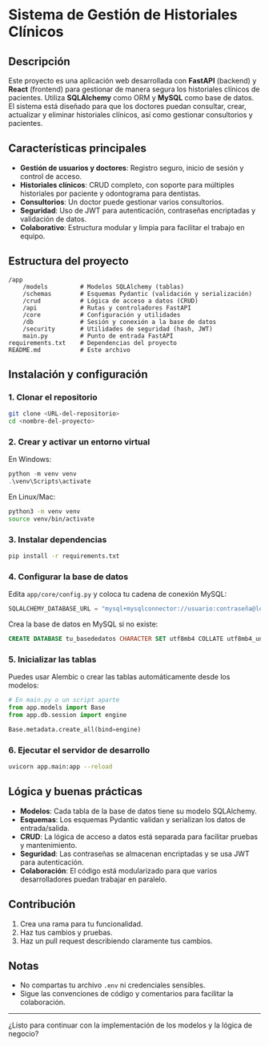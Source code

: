 # Sistema de Gestión de Historiales Clínicos

## Descripción

Este proyecto es una aplicación web desarrollada con **FastAPI** (backend) y **React** (frontend) para gestionar de manera segura los historiales clínicos de pacientes. Utiliza **SQLAlchemy** como ORM y **MySQL** como base de datos. El sistema está diseñado para que los doctores puedan consultar, crear, actualizar y eliminar historiales clínicos, así como gestionar consultorios y pacientes.

## Características principales

- **Gestión de usuarios y doctores**: Registro seguro, inicio de sesión y control de acceso.
- **Historiales clínicos**: CRUD completo, con soporte para múltiples historiales por paciente y odontograma para dentistas.
- **Consultorios**: Un doctor puede gestionar varios consultorios.
- **Seguridad**: Uso de JWT para autenticación, contraseñas encriptadas y validación de datos.
- **Colaborativo**: Estructura modular y limpia para facilitar el trabajo en equipo.

## Estructura del proyecto

```
/app
    /models         # Modelos SQLAlchemy (tablas)
    /schemas        # Esquemas Pydantic (validación y serialización)
    /crud           # Lógica de acceso a datos (CRUD)
    /api            # Rutas y controladores FastAPI
    /core           # Configuración y utilidades
    /db             # Sesión y conexión a la base de datos
    /security       # Utilidades de seguridad (hash, JWT)
    main.py         # Punto de entrada FastAPI
requirements.txt    # Dependencias del proyecto
README.md           # Este archivo
```

## Instalación y configuración

### 1. Clonar el repositorio

```bash
git clone <URL-del-repositorio>
cd <nombre-del-proyecto>
```

### 2. Crear y activar un entorno virtual

En Windows:

```powershell
python -m venv venv
.\venv\Scripts\activate
```

En Linux/Mac:

```bash
python3 -m venv venv
source venv/bin/activate
```

### 3. Instalar dependencias

```bash
pip install -r requirements.txt
```

### 4. Configurar la base de datos

Edita `app/core/config.py` y coloca tu cadena de conexión MySQL:

```python
SQLALCHEMY_DATABASE_URL = "mysql+mysqlconnector://usuario:contraseña@localhost:3306/tu_basededatos"
```

Crea la base de datos en MySQL si no existe:

```sql
CREATE DATABASE tu_basededatos CHARACTER SET utf8mb4 COLLATE utf8mb4_unicode_ci;
```

### 5. Inicializar las tablas

Puedes usar Alembic o crear las tablas automáticamente desde los modelos:

```python
# En main.py o un script aparte
from app.models import Base
from app.db.session import engine

Base.metadata.create_all(bind=engine)
```

### 6. Ejecutar el servidor de desarrollo

```bash
uvicorn app.main:app --reload
```

## Lógica y buenas prácticas

- **Modelos**: Cada tabla de la base de datos tiene su modelo SQLAlchemy.
- **Esquemas**: Los esquemas Pydantic validan y serializan los datos de entrada/salida.
- **CRUD**: La lógica de acceso a datos está separada para facilitar pruebas y mantenimiento.
- **Seguridad**: Las contraseñas se almacenan encriptadas y se usa JWT para autenticación.
- **Colaboración**: El código está modularizado para que varios desarrolladores puedan trabajar en paralelo.

## Contribución

1. Crea una rama para tu funcionalidad.
2. Haz tus cambios y pruebas.
3. Haz un pull request describiendo claramente tus cambios.

## Notas

- No compartas tu archivo `.env` ni credenciales sensibles.
- Sigue las convenciones de código y comentarios para facilitar la colaboración.

---

¿Listo para continuar con la implementación de los modelos y la lógica de negocio?
